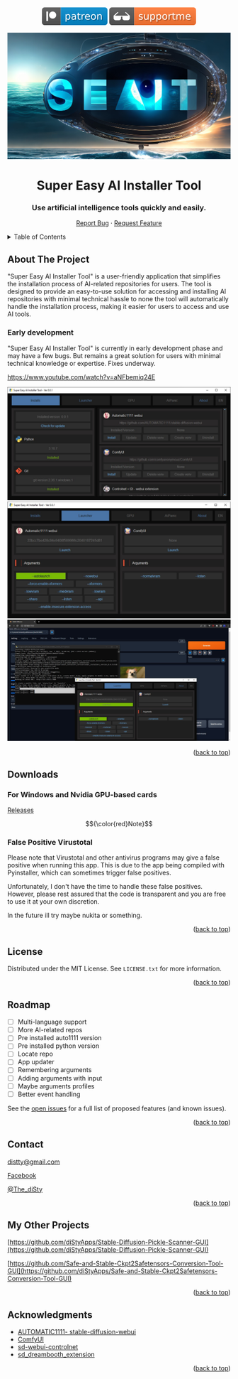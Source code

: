 <!-- Improved compatibility of back to top link: See: https://github.com/othneildrew/Best-README-Template/pull/73 -->
<a name="readme-top"></a>
<!--
*** Thanks for checking out the Best-README-Template. If you have a suggestion
*** that would make this better, please fork the repo and create a pull request
*** or simply open an issue with the tag "enhancement".
*** Don't forget to give the project a star!
*** Thanks again! Now go create something AMAZING! :D
-->
<!--
*** I'm using markdown "reference style" links for readability.
*** Reference links are enclosed in brackets [ ] instead of parentheses ( ).
*** See the bottom of this document for the declaration of the reference variables
*** for contributors-url, forks-url, etc. This is an optional, concise syntax you may use.
*** https://www.markdownguide.org/basic-syntax/#reference-style-links
-->
<br />
<div align="center">

[![](media/svg/patreon.svg)](https://www.patreon.com/distyx)
[![](media/svg/supportme.svg)](https://coindrop.to/disty)

<img src="media/seait_image.jpg">

  <h1 align="center">Super Easy AI Installer Tool</h1>
  <h3 align="center">Use artificial intelligence tools quickly and easily.</h3>
  <p align="center">
    <a href="https://github.com/diStyApps/seait/issues">Report Bug</a>
    ·
    <a href="https://github.com/diStyApps/seait/issues">Request Feature</a>
  </p>
</div>



<!-- TABLE OF CONTENTS -->
<details>
  <summary>Table of Contents</summary>
  <ol>
    <li>
      <a href="#about-the-project">About The Project</a>
    </li>
    <li><a href="#license">License</a></li>
    <li><a href="#roadmap">Roadmap</a></li>
    <li><a href="#contact">Contact</a></li>
    <li><a href="#my-other-projects">My Other Projects</a></li>    
    <li><a href="#acknowledgments">Acknowledgments</a></li>
  </ol>
</details>

<!-- ABOUT THE PROJECT -->
## About The Project

"Super Easy AI Installer Tool" is a user-friendly application that simplifies the installation process of AI-related repositories for users.
The tool is designed to provide an easy-to-use solution for accessing and installing AI repositories with minimal technical hassle to none the tool will automatically handle the installation process, making it easier for users to access and use AI tools.

### Early development

"Super Easy AI Installer Tool" is currently in early development phase and may have a few bugs. 
But remains a great solution for users with minimal technical knowledge or expertise. Fixes underway.


https://www.youtube.com/watch?v=aNFbemiq24E

<img src="media/preview/1_0.0.1.jpg">
<img src="media/preview/2_0.0.1.jpg">
<img src="media/preview/3_0.0.1.jpg">

<p align="right">(<a href="#readme-top">back to top</a>)</p>

<!-- Downloads -->
## Downloads


### For Windows and Nvidia GPU-based cards
[Releases](https://github.com/diStyApps/seait/releases)

$${\color{red}Note}$$
### False Positive Virustotal

Please note that Virustotal and other antivirus programs may give a false positive when running this app. This is due to the app being compiled with Pyinstaller, which can sometimes trigger false positives. 

Unfortunately, I don't have the time to handle these false positives. However, please rest assured that the code is transparent and you are free to use it at your own discretion.

In the future ill try maybe nukita or something.

<p align="right">(<a href="#readme-top">back to top</a>)</p>

<!-- LICENSE -->
## License

Distributed under the MIT License. See `LICENSE.txt` for more information.

<p align="right">(<a href="#readme-top">back to top</a>)</p>


<!-- ROADMAP -->
## Roadmap

- [ ] Multi-language support
- [ ] More AI-related repos
- [ ] Pre installed auto1111 version
- [ ] Pre installed python version
- [ ] Locate repo
- [ ] App updater 
- [ ] Remembering arguments
- [ ] Adding arguments with input
- [ ] Maybe arguments profiles
- [ ] Better event handling

See the [open issues](https://github.com/diStyApps/seait/issues) for a full list of proposed features (and known issues).

<p align="right">(<a href="#readme-top">back to top</a>)</p>

<!-- CONTACT -->
## Contact

distty@gmail.com

[Facebook](https://www.facebook.com/disty.fc)

[@The_diSty](https://twitter.com/The_diSty)

<p align="right">(<a href="#readme-top">back to top</a>)</p>

<!-- MY OTHER PROJECTS -->
## My Other Projects

[https://github.com/diStyApps/Stable-Diffusion-Pickle-Scanner-GUI](https://github.com/diStyApps/Stable-Diffusion-Pickle-Scanner-GUI)

[https://github.com/Safe-and-Stable-Ckpt2Safetensors-Conversion-Tool-GUI](https://github.com/diStyApps/Safe-and-Stable-Ckpt2Safetensors-Conversion-Tool-GUI)

<p align="right">(<a href="#readme-top">back to top</a>)</p>

<!-- ACKNOWLEDGMENTS -->
## Acknowledgments


* [AUTOMATIC1111- stable-diffusion-webui](https://github.com/AUTOMATIC1111/stable-diffusion-webui)
* [ComfyUI](https://github.com/comfyanonymous/ComfyUI)
* [sd-webui-controlnet](https://github.com/Mikubill/sd-webui-controlnet)
* [sd_dreambooth_extension](https://github.com/d8ahazard/sd_dreambooth_extension)


<!-- * [GitHub Emoji Cheat Sheet](https://www.webpagefx.com/tools/emoji-cheat-sheet)
* [Malven's Flexbox Cheatsheet](https://flexbox.malven.co/)
* [Malven's Grid Cheatsheet](https://grid.malven.co/)
* [Img Shields](https://shields.io)
* [GitHub Pages](https://pages.github.com)
* [Font Awesome](https://fontawesome.com)
* [React Icons](https://react-icons.github.io/react-icons/search)-->

<p align="right">(<a href="#readme-top">back to top</a>)</p>


<!-- MARKDOWN LINKS & IMAGES -->
<!-- https://www.markdownguide.org/basic-syntax/#reference-style-links -->
[contributors-shield]: https://img.shields.io/github/contributors/othneildrew/Best-README-Template.svg?style=for-the-badge
[contributors-url]: https://github.com/othneildrew/Best-README-Template/graphs/contributors
[forks-shield]: https://img.shields.io/github/forks/othneildrew/Best-README-Template.svg?style=for-the-badge
[forks-url]: https://github.com/othneildrew/Best-README-Template/network/members
[stars-shield]: https://img.shields.io/github/stars/othneildrew/Best-README-Template.svg?style=for-the-badge
[stars-url]: https://github.com/othneildrew/Best-README-Template/stargazers
[issues-shield]: https://img.shields.io/github/issues/othneildrew/Best-README-Template.svg?style=for-the-badge
[issues-url]: https://github.com/othneildrew/Best-README-Template/issues
[license-shield]: https://img.shields.io/github/license/othneildrew/Best-README-Template.svg?style=for-the-badge
[license-url]: https://github.com/othneildrew/Best-README-Template/blob/master/LICENSE.txt
[linkedin-shield]: https://img.shields.io/badge/-LinkedIn-black.svg?style=for-the-badge&logo=linkedin&colorB=555
[linkedin-url]: https://linkedin.com/in/othneildrew
[product-screenshot]: images/screenshot.png
[Next.js]: https://img.shields.io/badge/next.js-000000?style=for-the-badge&logo=nextdotjs&logoColor=white
[Next-url]: https://nextjs.org/
[React.js]: https://img.shields.io/badge/React-20232A?style=for-the-badge&logo=react&logoColor=61DAFB
[React-url]: https://reactjs.org/
[Vue.js]: https://img.shields.io/badge/Vue.js-35495E?style=for-the-badge&logo=vuedotjs&logoColor=4FC08D
[Vue-url]: https://vuejs.org/
[Angular.io]: https://img.shields.io/badge/Angular-DD0031?style=for-the-badge&logo=angular&logoColor=white
[Angular-url]: https://angular.io/
[Svelte.dev]: https://img.shields.io/badge/Svelte-4A4A55?style=for-the-badge&logo=svelte&logoColor=FF3E00
[Svelte-url]: https://svelte.dev/
[Laravel.com]: https://img.shields.io/badge/Laravel-FF2D20?style=for-the-badge&logo=laravel&logoColor=white
[Laravel-url]: https://laravel.com
[Bootstrap.com]: https://img.shields.io/badge/Bootstrap-563D7C?style=for-the-badge&logo=bootstrap&logoColor=white
[Bootstrap-url]: https://getbootstrap.com
[JQuery.com]: https://img.shields.io/badge/jQuery-0769AD?style=for-the-badge&logo=jquery&logoColor=white
[JQuery-url]: https://jquery.com 



